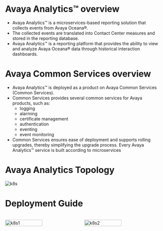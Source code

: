 # Avaya Analytics™ overview
- Avaya Analytics™ is a microservices-based reporting solution that collects events from Avaya 
Oceana®.
- The collected events are translated into Contact Center measures and stored in the reporting 
database.
- Avaya Analytics™ is a reporting platform that provides the ability to view and analyze Avaya 
Oceana® data through historical interaction dashboards.

# Avaya Common Services overview
- Avaya Analytics™ is deployed as a product on Avaya Common Services (Common Services).
- Common Services provides several common services for Avaya products, such as:
  - logging
  - alarming
  - certificate management
  - authentication
  - eventing
  - event monitoring
- Common Services ensures ease of deployment and supports rolling upgrades, thereby simplifying the upgrade process. Every Avaya Analytics™ service is built according to microservices 
# Avaya Analytics Topology
![k8s](https://github.com/ManuSureshh/Avaya-Analytics_K8s/assets/155379347/a17a3779-1cfd-47b0-ae10-5f473bfb3558)

# Deployment Guide

<br>

<div style="display: flex; gap: 10px;">
    <img src="https://github.com/ManuSureshh/Avaya-Analytics_K8s/assets/155379347/3f28d42a-18ea-4e0a-a65d-0beadc02f30c" alt="k8s1" style="width: 49%;">
    <img src="https://github.com/ManuSureshh/Avaya-Analytics_K8s/assets/155379347/7526193c-0e31-434e-8710-f6c059182e56" alt="k8s2" style="width: 49%;">
</div>

<br>

